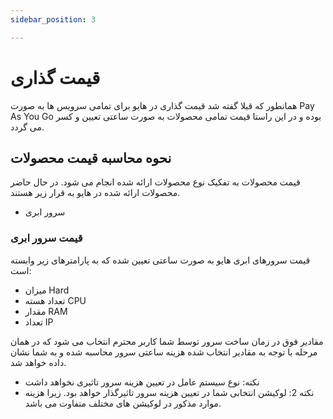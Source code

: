 ```yaml
---
sidebar_position: 3

---
```

# قیمت گذاری

همانطور که قبلا گفته شد قیمت گذاری در هایو برای تمامی سرویس ها به صورت Pay As You Go بوده و در این راستا قیمت تمامی محصولات به صورت ساعتی تعیین و کسر می گردد.

## نحوه محاسبه قیمت محصولات
قیمت محصولات به تفکیک نوع محصولات ارائه شده انجام می شود.
در حال حاضر محصولات ارائه شده در هایو به قرار زیر هستند.

- سرور ابری

### قیمت سرور ابری
قیمت سرورهای ابری هایو به صورت ساعتی تعیین شده که به پارامترهای زیر وابسته است:

- میزان Hard 
- تعداد هسته CPU 
- مقدار RAM 
- تعداد IP 

مقادیر فوق در زمان ساخت سرور توسط شما کاربر محترم انتخاب می شود که در همان مرحله با توجه به مقادیر انتخاب شده هزینه ساعتی سرور محاسبه شده و به شما نشان داده خواهد شد.

- نکته: نوع سیستم عامل در تعیین هزینه سرور تاثیری نخواهد داشت
- نکته 2: لوکیشن انتخابی شما در تعیین هزینه سرور تاثیرگذار خواهد بود. زیرا هزینه موارد مذکور در لوکیشن های مختلف متفاوت می باشد.





